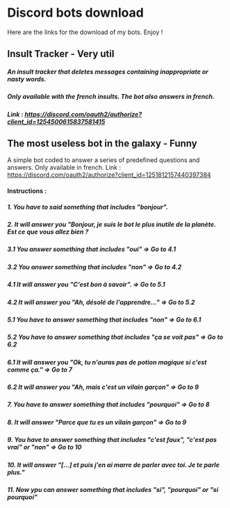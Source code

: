 # Discord bots download
Here are the links for the download of my bots. Enjoy !

## Insult Tracker - Very util
##### An insult tracker that deletes messages containing inappropriate or nasty words.
##### Only available with the french insults. The bot also answers in french.
##### Link : https://discord.com/oauth2/authorize?client_id=1254500615837581415 


## The most useless bot in the galaxy - Funny 
A simple bot coded to answer a series of predefined questions and answers.
Only available in french.
Link : https://discord.com/oauth2/authorize?client_id=1251812157440397384
#### Instructions : 
##### 1. You have to said something that includes "bonjour".
##### 2. It will answer you "Bonjour, je suis le bot le plus inutile de la planète. Est ce que vous allez bien ?
##### 3.1 You answer something that includes "oui" => Go to 4.1
##### 3.2 You answer something that includes "non" => Go to 4.2
##### 4.1 It will answer you "C'est bon à savoir". => Go to 5.1
##### 4.2 It will answer you "Ah, désolé de l'apprendre..." => Go to 5.2
##### 5.1 You have to answer something that includes "non" => Go to 6.1
##### 5.2 You have to answer something that includes "ça se voit pas" => Go to 6.2
##### 6.1 It will answer you "Ok, tu n'auras pas de potion magique si c'est comme ça." => Go to 7
##### 6.2 It will answer you "Ah, mais c'est un vilain garçon" => Go to 9
##### 7. You have to answer something that includes "pourquoi" => Go to 8
##### 8. It will answer "Parce que tu es un vilain garçon" => Go to 9
##### 9. You have to answer something that includes "c'est faux", "c'est pas vrai" or "non" => Go to 10
##### 10. It will answer "[...] et puis j'en ai marre de parler avec toi. Je te parle plus."
##### 11. Now ypu can answer something that includes "si", "pourquoi" or "si pourquoi"
